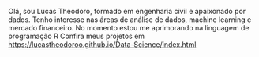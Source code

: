 Olá, sou Lucas Theodoro, formado em engenharia civil e apaixonado por dados.
Tenho interesse nas áreas de análise de dados, machine learning e mercado financeiro.
No momento estou me aprimorando na linguagem de programação R
Confira meus projetos em https://lucastheodoroo.github.io/Data-Science/index.html
<!---
lucastheodoroo/lucastheodoroo is a ✨ special ✨ repository because its `README.md` (this file) appears on your GitHub profile.
You can click the Preview link to take a look at your changes.
--->
